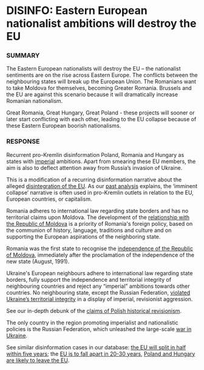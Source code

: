 DISINFO: Eastern European nationalist ambitions will destroy the EU
===================================================================

### SUMMARY

The Eastern European nationalists will destroy the EU – the nationalist sentiments are on the rise across Eastern Europe. The conflicts between the neighbouring states will break up the European Union. The Romanians want to take Moldova for themselves, becoming Greater Romania. Brussels and the EU are against this scenario because it will dramatically increase Romanian nationalism.

Great Romania, Great Hungary, Great Poland - these projects will sooner or later start conflicting with each other, leading to the EU collapse because of these Eastern European boorish nationalisms.

### RESPONSE

Recurrent pro-Kremlin disinformation Poland, Romania and Hungary as states with [imperial](https://euvsdisinfo.eu/disinformation-cases/page/4/?disinfo_keywords%5B0%5D=keyword_77392&_=1716025530941) ambitions. Apart from smearing these EU members, the aim is also to deflect attention away from Russia’s invasion of Ukraine.

This is a modification of a recurring disinformation narrative about the alleged [disintegration of the EU](https://euvsdisinfo.eu/disinformation-cases/?disinfo_keywords%5B%5D=keyword_77422&date=&per_page=). As our [past analysis](https://euvsdisinfo.eu/key-narratives-in-pro-kremlin-disinformation-part-4-the-imminent-collapse/) explains, the ‘imminent collapse’ narrative is often used in pro-Kremlin outlets in relation to the EU, European countries, or capitalism.

Romania adheres to international law regarding state borders and has no territorial claims upon Moldova. The development of the [relationship with the Republic of Moldova](https://www.mae.ro/en/node/2110) is a priority of Romania's foreign policy, based on the communion of history, language, traditions and culture and on supporting the European aspirations of the neighboring state.

Romania was the first state to recognise the [independence of the Republic of Moldova,](https://www.mae.ro/node/1677) immediately after the proclamation of the independence of the new state (August, 1991).

Ukraine's European neighbours adhere to international law regarding state borders, fully support the independence and territorial integrity of neighbouring countries and reject any “imperial” ambitions towards other countries. No neighbouring state, except the Russian Federation, [violated Ukraine’s territorial integrity](https://www.bbc.com/news/world-europe-60506682) in a display of imperial, revisionist aggression.

See our in-depth debunk of the [claims of Polish historical revisionism](https://euvsdisinfo.eu/historical-revisionism-polish-imperialism-against-ukraine-and-belarus/).

The only country in the region promoting imperialist and nationalistic policies is the Russian Federation, which unleashed the large-scale [war in Ukraine](https://euvsdisinfo.eu/disinformation-cases/?disinfo_keywords%5b%5d=keyword_77110).

See similar disinformation cases in our database: [the EU will split in half within five years](https://euvsdisinfo.eu/report/the-eu-will-split-in-half-within-five-years); the [EU is to fall apart in 20-30 years](https://euvsdisinfo.eu/report/eu-will-fall-apart-in-20-30-years/), [Poland and Hungary are likely to leave the EU](https://euvsdisinfo.eu/report/poland-and-hungary-are-likely-to-leave-the-eu-the-western-democracy-is-in-crisis/).
